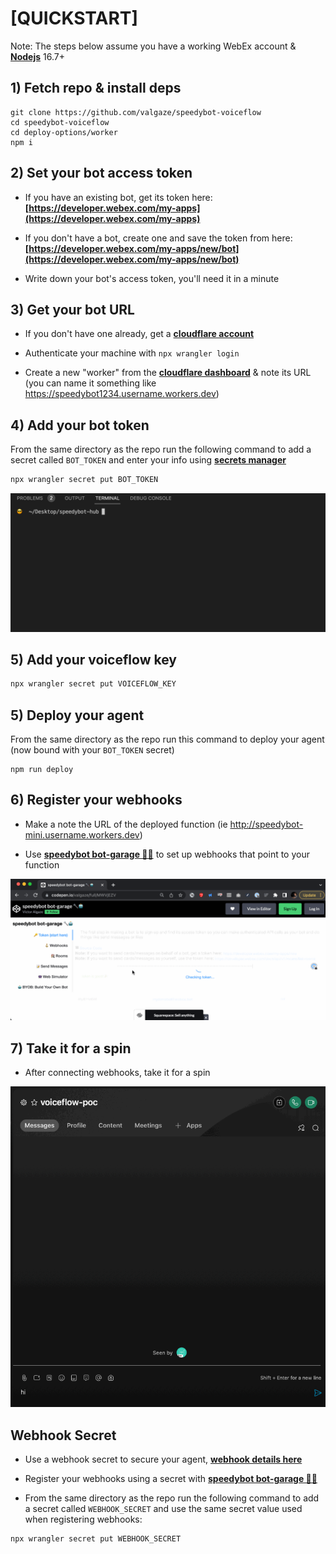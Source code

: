 # [QUICKSTART]

Note: The steps below assume you have a working WebEx account & **[Nodejs](https://nodejs.org/en/download/)** 16.7+

## 1) Fetch repo & install deps

```
git clone https://github.com/valgaze/speedybot-voiceflow
cd speedybot-voiceflow
cd deploy-options/worker
npm i
```

## 2) Set your bot access token

- If you have an existing bot, get its token here: **[https://developer.webex.com/my-apps](https://developer.webex.com/my-apps)**

- If you don't have a bot, create one and save the token from here: **[https://developer.webex.com/my-apps/new/bot](https://developer.webex.com/my-apps/new/bot)**

- Write down your bot's access token, you'll need it in a minute

## 3) Get your bot URL

- If you don't have one already, get a **[cloudflare account](https://dash.cloudflare.com/sign-up)**

- Authenticate your machine with `npx wrangler login`

- Create a new "worker" from the **[cloudflare dashboard](https://dash.cloudflare.com)** & note its URL (you can name it something like https://speedybot1234.username.workers.dev)

## 4) Add your bot token

From the same directory as the repo run the following command to add a secret called `BOT_TOKEN` and enter your info using **[secrets manager](https://blog.cloudflare.com/workers-secrets-environment/#supporting-secrets)**

```sh
npx wrangler secret put BOT_TOKEN
```

![image](./assets/add_bot_token_secret.gif)

## 5) Add your voiceflow key

```sh
npx wrangler secret put VOICEFLOW_KEY
```

## 5) Deploy your agent

From the same directory as the repo run this command to deploy your agent (now bound with your `BOT_TOKEN` secret)

```
npm run deploy
```

## 6) Register your webhooks

- Make a note the URL of the deployed function (ie http://speedybot-mini.username.workers.dev)

- Use **[speedybot bot-garage 🔧🤖](https://codepen.io/valgaze/full/MWVjEZV)** to set up webhooks that point to your function

![image](./assets/register_webhooks.gif)

## 7) Take it for a spin

- After connecting webhooks, take it for a spin

![image](./../../docs/assets/first_spin.gif)

## Webhook Secret

- Use a webhook secret to secure your agent, **[webhook details here](./../../docs/webhooks.md#webhook-secrets)**

- Register your webhooks using a secret with **[speedybot bot-garage 🔧🤖](https://codepen.io/valgaze/full/MWVjEZV)**

- From the same directory as the repo run the following command to add a secret called `WEBHOOK_SECRET` and use the same secret value used when registering webhooks:

```sh
npx wrangler secret put WEBHOOK_SECRET
```

